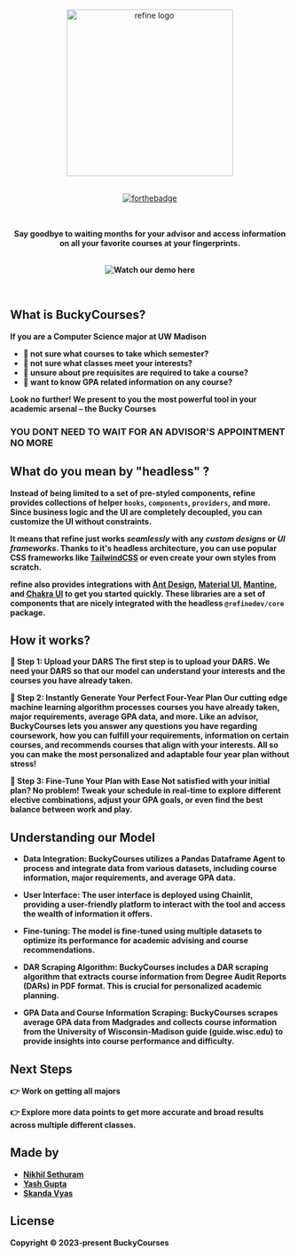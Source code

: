 <br/>

<div align="center" style="margin: 30px;">
<picture  style="display: inline-block;" >
  <source media="(prefers-color-scheme: light)" srcset="https://github.com/yashg4509/CheeseHacks2023/blob/main/output-onlinepngtools.png">
  <img alt="refine logo" width="300px" height="300px" src="https://github.com/yashg4509/CheeseHacks2023/blob/main/output-onlinepngtools.png">
</picture>

<br />
<br />
</a>

[![forthebadge](http://forthebadge.com/images/badges/made-with-python.svg)](http://forthebadge.com)

</div>

<br />

<div align="center"><strong>Say goodbye to waiting months for your advisor and access information on all your favorite courses at your fingerprints.
<br />
<br />

![Watch our demo here](https://www.youtube.com/watch?v=ujYCJ9PE1Go&ab_channel=SkandaVyas)

</div>

<br/>

## What is BuckyCourses?

If you are a Computer Science major at UW Madison
- 🔹 not sure what courses to take which semester?
- 🔹 not sure what classes meet your interests?
- 🔹 unsure about pre requisites are required to take a course?
- 🔹 want to know GPA related information on any course?

Look no further! We present to you the most powerful tool in your academic arsenal – the Bucky Courses 
### YOU DONT NEED TO WAIT FOR AN ADVISOR'S APPOINTMENT NO MORE

## What do you mean by "headless" ?

Instead of being limited to a set of pre-styled components, **refine** provides collections of helper `hooks`, `components`, `providers`, and more. Since business logic and the UI are completely decoupled, you can customize the UI without constraints.

It means that **refine** just works _seamlessly_ with any _custom designs_ or _UI frameworks_. Thanks to it's headless architecture, you can use popular CSS frameworks like [TailwindCSS](https://tailwindcss.com/) or even create your own styles from scratch.

refine also provides integrations with [Ant Design](https://ant.design/), [Material UI](https://mui.com/material-ui/getting-started/overview/), [Mantine](https://mantine.dev/), and [Chakra UI](https://chakra-ui.com/) to get you started quickly. These libraries are a set of components that are nicely integrated with the headless `@refinedev/core` package.

## How it works?

🔹 Step 1: Upload your DARS
The first step is to upload your DARS. We need your DARS so that our model can understand your interests and the courses you have already taken.

🔹 Step 2: Instantly Generate Your Perfect Four-Year Plan
Our cutting edge machine learning algorithm processes courses you have already taken, major requirements, average GPA data, and more. Like an advisor, BuckyCourses lets you answer any questions you have regarding coursework, how you can fulfill your requirements, information on certain courses, and recommends courses that align with your interests. All so you can make the most personalized and adaptable four year plan without stress!

🔹 Step 3: Fine-Tune Your Plan with Ease
Not satisfied with your initial plan? No problem! Tweak your schedule in real-time to explore different elective combinations, adjust your GPA goals, or even find the best balance between work and play.

## Understanding our Model


- **Data Integration**: BuckyCourses utilizes a Pandas Dataframe Agent to process and integrate data from various datasets, including course information, major requirements, and average GPA data.

- **User Interface**: The user interface is deployed using Chainlit, providing a user-friendly platform to interact with the tool and access the wealth of information it offers.

- **Fine-tuning**: The model is fine-tuned using multiple datasets to optimize its performance for academic advising and course recommendations.

- **DAR Scraping Algorithm**: BuckyCourses includes a DAR scraping algorithm that extracts course information from Degree Audit Reports (DARs) in PDF format. This is crucial for personalized academic planning.

- **GPA Data and Course Information Scraping**: BuckyCourses scrapes average GPA data from Madgrades and collects course information from the University of Wisconsin-Madison guide (guide.wisc.edu) to provide insights into course performance and difficulty.



## Next Steps

👉 Work on getting all majors

👉 Explore more data points to get more accurate and broad results across multiple different classes. 

## Made by

- <a href="https://www.linkedin.com/in/nikhilsethuramth/">Nikhil Sethuram</a>
- <a href="https://www.linkedin.com/in/yashsgupta/">Yash Gupta</a>
- <a href="https://www.linkedin.com/in/skanda-vyas/">Skanda Vyas</a>

## License

Copyright © 2023-present BuckyCourses


